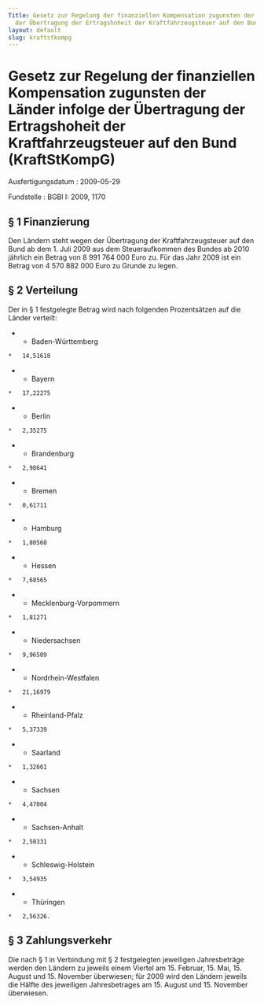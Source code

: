 ```yaml
---
Title: Gesetz zur Regelung der finanziellen Kompensation zugunsten der Länder infolge
  der Übertragung der Ertragshoheit der Kraftfahrzeugsteuer auf den Bund
layout: default
slug: kraftstkompg
---
```


# Gesetz zur Regelung der finanziellen Kompensation zugunsten der Länder infolge der Übertragung der Ertragshoheit der Kraftfahrzeugsteuer auf den Bund (KraftStKompG)

Ausfertigungsdatum
:   2009-05-29

Fundstelle
:   BGBl I: 2009, 1170


## § 1 Finanzierung

Den Ländern steht wegen der Übertragung der Kraftfahrzeugsteuer auf
den Bund ab dem 1. Juli 2009 aus dem Steueraufkommen des Bundes ab
2010 jährlich ein Betrag von 8 991 764 000 Euro zu. Für das Jahr 2009
ist ein Betrag von 4 570 882 000 Euro zu Grunde zu legen.


## § 2 Verteilung

Der in § 1 festgelegte Betrag wird nach folgenden Prozentsätzen auf
die Länder verteilt:

*    *   Baden-Württemberg

    *   14,51618


*    *   Bayern

    *   17,22275


*    *   Berlin

    *   2,35275


*    *   Brandenburg

    *   2,98641


*    *   Bremen

    *   0,61711


*    *   Hamburg

    *   1,80560


*    *   Hessen

    *   7,68565


*    *   Mecklenburg-Vorpommern

    *   1,81271


*    *   Niedersachsen

    *   9,96509


*    *   Nordrhein-Westfalen

    *   21,16979


*    *   Rheinland-Pfalz

    *   5,37339


*    *   Saarland

    *   1,32661


*    *   Sachsen

    *   4,47004


*    *   Sachsen-Anhalt

    *   2,58331


*    *   Schleswig-Holstein

    *   3,54935


*    *   Thüringen

    *   2,56326.





## § 3 Zahlungsverkehr

Die nach § 1 in Verbindung mit § 2 festgelegten jeweiligen
Jahresbeträge werden den Ländern zu jeweils einem Viertel am 15.
Februar, 15. Mai, 15. August und 15. November überwiesen; für 2009
wird den Ländern jeweils die Hälfte des jeweiligen Jahresbetrages am
15\. August und 15. November überwiesen.

